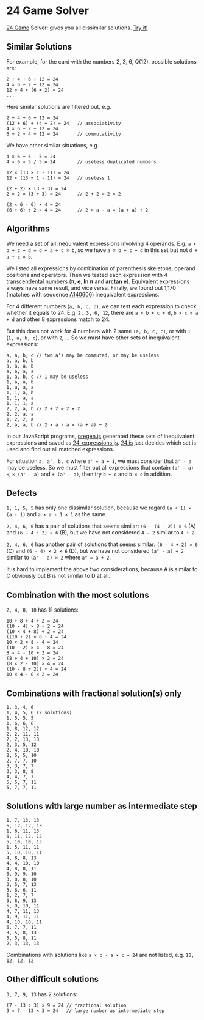 # 24 Game Solver
[24 Game](https://en.wikipedia.org/wiki/24_Game) Solver: gives you all dissimilar solutions. [Try it!](http://ns1.xqbase.com:8080/24.html)

## Similar Solutions
For example, for the card with the numbers 2, 3, 6, Q(12), possible solutions are:

    2 + 4 + 6 + 12 = 24
    4 × 6 ÷ 2 + 12 = 24
    12 ÷ 4 × (6 + 2) = 24
    ...

Here similar solutions are filtered out, e.g.

    2 + 4 + 6 + 12 = 24
    (12 + 6) + (4 + 2) = 24   // associativity
    4 × 6 ÷ 2 + 12 = 24
    6 ÷ 2 × 4 + 12 = 24       // commutativity

We have other similar situations, e.g.

    4 × 6 + 5 - 5 = 24
    4 × 6 × 5 / 5 = 24        // useless duplicated numbers

    12 × (13 × 1 - 11) = 24
    12 × (13 ÷ 1 - 11) = 24   // useless 1

    (2 + 2) × (3 + 3) = 24
    2 × 2 × (3 + 3) = 24      // 2 + 2 = 2 × 2

    (2 × 6 - 6) × 4 = 24
    (6 + 6) ÷ 2 × 4 = 24      // 2 × a - a = (a + a) ÷ 2

## Algorithms
We need a set of all inequivalent expressions involving 4 operands. E.g. `a × b ÷ c + d = d + a ÷ c × b`, so we have `a × b ÷ c + d` in this set but not `d + a ÷ c × b`.

We listed all expressions by combination of parenthesis skeletons, operand positions and operators. Then we tested each expression with 4 transcendental numbers (**π**, **e**, **ln π** and **arctan e**). Equivalent expressions always have same result, and vice versa. Finally, we found out 1,170 (matches with sequence [A140606](http://oeis.org/A140606)) inequivalent expressions.

For 4 different numbers (`a, b, c, d`), we can test each expression to check whether it equals to 24. E.g. `2, 3, 6, 12`, there are `a + b + c + d`, `b × c ÷ a + d` and other 8 expressions match to 24.

But this does not work for 4 numbers with 2 same `(a, b, c, c)`, or with `1` (`1, a, b, c`), or with `2`, ... So we must have other sets of inequivalent expressions:

    a, a, b, c // two a's may be commuted, or may be useless
    a, a, b, b
    a, a, a, b
    a, a, a, a
    1, a, b, c // 1 may be useless
    1, a, a, b
    1, a, a, a
    1, 1, a, b
    1, 1, a, a
    1, 1, 1, a
    2, 2, a, b // 2 + 2 = 2 × 2
    2, 2, a, a
    1, 2, 2, a
    2, a, a, b // 2 × a - a = (a + a) ÷ 2

In our JavaScript programs, [pregen.js](https://github.com/auntyellow/24/blob/master/pregen.js) generated these sets of inequivalent expressions and saved as [24-expressions.js](https://github.com/auntyellow/24/blob/master/24-expressions.js). [24.js](https://github.com/auntyellow/24/blob/master/pregen.js) just decides which set is used and find out all matched expressions.

For situation `a, a', b, c` where `a' = a + 1`, we must consider that `a' - a` may be useless. So we must filter out all expressions that contain `(a' - a) ×`, `× (a' - a)` and `÷ (a' - a)`, then try `b + c` and `b × c` in addition.

## Defects

`1, 1, 5, 5` has only one dissimilar solution, because we regard `(a + 1) × (a - 1)` and `a × a - 1 × 1` as the same.

`2, 4, 6, 6` has a pair of solutions that seems similar: `(6 - (4 - 2)) × 6` (A) and `(6 - 4 ÷ 2) × 6` (B), but we have not considered `4 - 2` similar to `4 ÷ 2`.

`2, 4, 6, 6` has another pair of solutions that seems similar: `(6 - 4 + 2) × 6` (C) and `(6 - 4) × 2 × 6` (D), but we have not considered `(a" - a) + 2` similar to `(a" - a) × 2` where `a" = a + 2`.

It is hard to implement the above two considerations, because A is similar to C obviously but B is not similar to D at all.

## Combination with the most solutions
`2, 4, 8, 10` has 11 solutions:

    10 + 8 + 4 + 2 = 24
    (10 - 4) × 8 ÷ 2 = 24
    (10 × 4 + 8) ÷ 2 = 24
    ((10 + 2) × 8 ÷ 4 = 24
    10 × 2 + 8 - 4 = 24
    (10 - 2) × 4 - 8 = 24
    8 × 4 - 10 + 2 = 24
    (8 ÷ 4 + 10) × 2 = 24
    (8 × 2 - 10) × 4 = 24
    (10 - 8 ÷ 2)) × 4 = 24
    10 × 4 - 8 × 2 = 24

## Combinations with fractional solution(s) only

    1, 3, 4, 6
    1, 4, 5, 6 (2 solutions)
    1, 5, 5, 5
    1, 6, 6, 8
    1, 8, 12, 12
    2, 2, 11, 11
    2, 2, 13, 13
    2, 3, 5, 12
    2, 4, 10, 10
    2, 5, 5, 10
    2, 7, 7, 10
    3, 3, 7, 7
    3, 3, 8, 8
    4, 4, 7, 7
    5, 5, 7, 11
    5, 7, 7, 11

## Solutions with large number as intermediate step

    1, 7, 13, 13
    6, 12, 12, 13
    1, 6, 11, 13
    6, 11, 12, 12
    5, 10, 10, 13
    1, 5, 11, 11
    5, 10, 10, 11
    4, 8, 8, 13
    4, 4, 10, 10
    4, 8, 8, 11
    6, 9, 9, 10
    3, 8, 8, 10
    3, 5, 7, 13
    3, 6, 6, 11
    1, 2, 7, 7
    5, 8, 9, 13
    5, 9, 10, 11
    4, 7, 11, 13
    4, 9, 11, 11
    4, 10, 10, 11
    6, 7, 7, 11
    3, 5, 8, 13
    5, 5, 8, 11
    2, 3, 13, 13

Combinations with solutions like `a × b - a × c = 24` are not listed, e.g. `10, 12, 12, 12`

## Other difficult solutions

`3, 7, 9, 13` has 2 solutions:

    (7 - 13 ÷ 3) × 9 = 24 // fractional solution
    9 × 7 - 13 × 3 = 24   // large number as intermediate step
